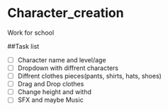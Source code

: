 # Character_creation
Work for school

##Task list
- [ ] Character name and level/age
- [ ] Dropdown with diffrent characters
- [ ] Diffrent clothes pieces(pants, shirts, hats, shoes)
- [ ] Drag and Drop clothes
- [ ] Change height and withd
- [ ] SFX and maybe Music
